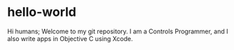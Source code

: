 # hello-world

Hi humans;
Welcome to my git repository.
I am a Controls Programmer, and I also write apps in Objective C using Xcode.



